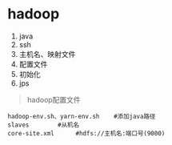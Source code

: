 # hadoop

1. java
2. ssh
3. 主机名、映射文件
4. 配置文件
5. 初始化
6. jps

> hadoop配置文件
```
hadoop-env.sh、yarn-env.sh    #添加java路径
slaves        #从机名
core-site.xml      #hdfs://主机名:端口号(9000)

```